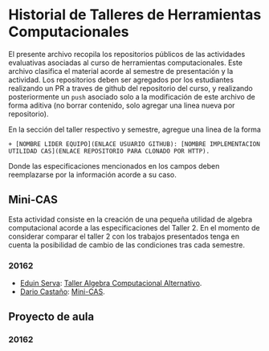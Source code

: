 # Historial de Talleres de Herramientas Computacionales  

El presente archivo recopila los repositorios públicos de las actividades evaluativas asociadas al curso de herramientas computacionales.  Este archivo clasifica el material acorde al semestre de presentación y la actividad. Los repositorios deben ser agregados por los estudiantes realizando un PR a traves de github del repositorio del curso, y realizando posteriormente un `push` asociado solo a la modificación de este archivo de forma aditiva (no borrar contenido, solo agregar una linea nueva por repositorio).  

En la sección del taller respectivo y semestre, agregue una linea de la forma  

	+ [NOMBRE LIDER EQUIPO](ENLACE USUARIO GITHUB): [NOMBRE IMPLEMENTACION UTILIDAD CAS](ENLACE REPOSITORIO PARA CLONADO POR HTTP).

Donde las especificaciones mencionados en los campos deben reemplazarse por la información acorde a su caso.  

## Mini-CAS  

Esta actividad consiste en la creación de una pequeña utilidad de algebra computacional acorde a las especificaciones del Taller 2. En el momento de considerar comparar el taller 2 con los trabajos presentados tenga en cuenta la posibilidad de cambio de las condiciones tras cada semestre.  

### 20162  

+ [Eduin Serva](https://github.com/EduinHSERNA): [Taller Algebra Computacional Alternativo](https://github.com/EduinHSERNA/Taller-Algebra-Computacional-Alternativo).  
+ [Dario Castaño](https://github.com/dario-castano): [Mini-CAS](https://github.com/dario-castano/miniCAS).  

## Proyecto de aula  

### 20162  
